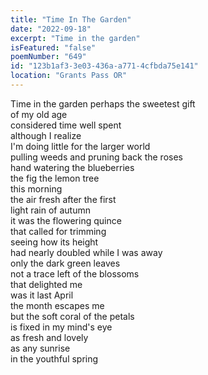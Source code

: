 ```yaml
---
title: "Time In The Garden"
date: "2022-09-18"
excerpt: "Time in the garden"
isFeatured: "false"
poemNumber: "649"
id: "123b1af3-3e03-436a-a771-4cfbda75e141"
location: "Grants Pass OR"
---
```


Time in the garden
perhaps the sweetest gift  
of my old age  
considered time well spent  
although I realize  
I'm doing little for the larger world  
pulling weeds and pruning back the roses  
hand watering the blueberries  
the fig the lemon tree  
this morning  
the air fresh after the first  
light rain of autumn  
it was the flowering quince  
that called for trimming  
seeing how its height  
had nearly doubled while I was away  
only the dark green leaves  
not a trace left of the blossoms  
that delighted me  
was it last April  
the month escapes me  
but the soft coral of the petals  
is fixed in my mind's eye  
as fresh and lovely  
as any sunrise  
in the youthful spring
